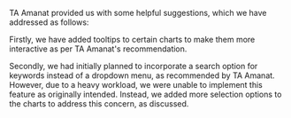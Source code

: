 TA Amanat provided us with some helpful suggestions, which we have addressed as follows:

Firstly,  we have added tooltips to certain charts to make them more interactive as per TA Amanat's recommendation. 

Secondly, we had initially planned to incorporate a search option for keywords instead of a dropdown menu, as recommended by TA Amanat. However, due to a heavy workload, we were unable to implement this feature as originally intended. Instead, we added more selection options to the charts to address this concern, as discussed.

